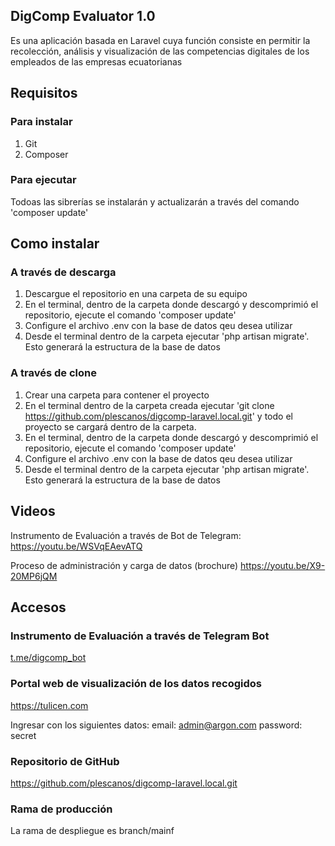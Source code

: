 ## DigComp Evaluator 1.0

Es una aplicación basada en Laravel cuya función consiste en permitir la recolección, análisis y visualización de las competencias digitales de los empleados de las empresas ecuatorianas

## Requisitos

### Para instalar
1. Git
2. Composer

### Para ejecutar

Todoas las sibrerías se instalarán y actualizarán a través del comando 'composer update'


## Como instalar

### A través de descarga

1. Descargue el repositorio en una carpeta de su equipo
2. En el terminal, dentro de la carpeta donde descargó y descomprimió el repositorio, ejecute el comando 'composer update'
3. Configure el archivo .env con la base de datos qeu desea utilizar
4. Desde el terminal dentro de la carpeta ejecutar 'php artisan migrate'. Esto generará la estructura de la base de datos

### A través de clone
1. Crear una carpeta para contener el proyecto
2. En el terminal dentro de la carpeta creada ejecutar 'git clone https://github.com/plescanos/digcomp-laravel.local.git' y todo el proyecto se cargará dentro de la carpeta.
3. En el terminal, dentro de la carpeta donde descargó y descomprimió el repositorio, ejecute el comando 'composer update'
4. Configure el archivo .env con la base de datos qeu desea utilizar
5. Desde el terminal dentro de la carpeta ejecutar 'php artisan migrate'. Esto generará la estructura de la base de datos

## Videos

Instrumento de Evaluación a través de Bot de Telegram:
https://youtu.be/WSVqEAevATQ

Proceso de administración y carga de datos (brochure)
https://youtu.be/X9-20MP6jQM


## Accesos

### Instrumento de Evaluación a través de Telegram Bot

[t.me/digcomp_bot](t.me/digcomp_bot)


### Portal web de visualización de los datos recogidos

https://tulicen.com

Ingresar con los siguientes datos:
email: admin@argon.com
password: secret

### Repositorio de GitHub
https://github.com/plescanos/digcomp-laravel.local.git

### Rama de producción
La rama de despliegue es branch/mainf
